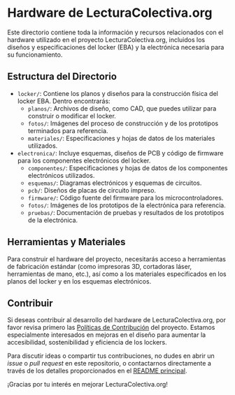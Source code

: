 # Hardware de LecturaColectiva.org

Este directorio contiene toda la información y recursos relacionados con el hardware utilizado en el proyecto LecturaColectiva.org, incluidos los diseños y especificaciones del locker (EBA) y la electrónica necesaria para su funcionamiento.

## Estructura del Directorio

- `locker/`: Contiene los planos y diseños para la construcción física del locker EBA. Dentro encontrarás:
  - `planos/`: Archivos de diseño, como CAD, que puedes utilizar para construir o modificar el locker.
  - `fotos/`: Imágenes del proceso de construcción y de los prototipos terminados para referencia.
  - `materiales/`: Especificaciones y hojas de datos de los materiales utilizados.
- `electronica/`: Incluye esquemas, diseños de PCB y código de firmware para los componentes electrónicos del locker.
  - `componentes/`: Especificaciones y hojas de datos de los componentes electrónicos utilizados.
  - `esquemas/`: Diagramas electrónicos y esquemas de circuitos.
  - `pcb/`: Diseños de placas de circuito impreso.
  - `firmware/`: Código fuente del firmware para los microcontroladores.
  - `fotos/`: Imágenes de los prototipos de la electrónica para referencia.
  - `pruebas/`: Documentación de pruebas y resultados de los prototipos de la electrónica.

## Herramientas y Materiales

Para construir el hardware del proyecto, necesitarás acceso a herramientas de fabricación estándar (como impresoras 3D, cortadoras láser, herramientas de mano, etc.), así como a los materiales especificados en los planos del locker y en los esquemas electrónicos.

## Contribuir

Si deseas contribuir al desarrollo del hardware de LecturaColectiva.org, por favor revisa primero las [Políticas de Contribución](../docs/CONTRIBUTING.md) del proyecto. Estamos especialmente interesados en mejoras en el diseño para aumentar la accesibilidad, sostenibilidad y eficiencia de los lockers.

Para discutir ideas o compartir tus contribuciones, no dudes en abrir un *issue* o *pull request* en este repositorio, o contactarnos directamente a través de los detalles proporcionados en el [README principal](../README.md).

¡Gracias por tu interés en mejorar LecturaColectiva.org!
